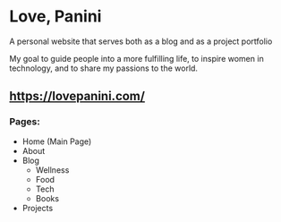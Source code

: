 # Love, Panini
A personal website that serves both as a blog and as a project portfolio

My goal to guide people into a more fulfilling life, to inspire women in technology, and to share my passions to the world.


## https://lovepanini.com/

### Pages:
- Home (Main Page)
- About
- Blog
  - Wellness
  - Food
  - Tech
  - Books   
- Projects
